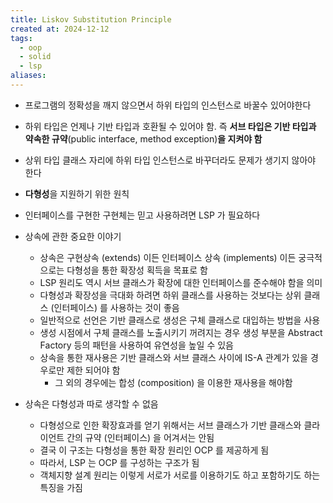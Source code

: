 ```yaml
---
title: Liskov Substitution Principle
created at: 2024-12-12
tags:
  - oop
  - solid
  - lsp
aliases:
---
```


- 프로그램의 정확성을 깨지 않으면서 하위 타입의 인스턴스로 바꿀수 있어야한다

- 하위 타입은 언제나 기반 타입과 호환될 수 있어야 함. 즉 **서브 타입은 기반 타입과 약속한 규약**(public interface, method exception)**을 지켜야 함**

- 상위 타입 클래스 자리에 하위 타입 인스턴스로 바꾸더라도 문제가 생기지 않아야 한다

- **다형성**을 지원하기 위한 원칙

- 인터페이스를 구현한 구현체는 믿고 사용하려면 LSP 가 필요하다

- 상속에 관한 중요한 이야기
  - 상속은 구현상속 (extends) 이든 인터페이스 상속 (implements) 이든 궁극적으로는 다형성을 통한 확장성 획득을 목표로 함
  - LSP 원리도 역시 서브 클래스가 확장에 대한 인터페이스를 준수해야 함을 의미
  - 다형성과 확장성을 극대화 하려면 하위 클래스를 사용하는 것보다는 상위 클래스 (인터페이스) 를 사용하는 것이 좋음
  - 일반적으로 선언은 기반 클래스로 생성은 구체 클래스로 대입하는 방법을 사용
  - 생성 시점에서 구체 클래스를 노출시키기 꺼려지는 경우 생성 부분을 Abstract Factory 등의 패턴을 사용하여 유연성을 높일 수 있음
  - 상속을 통한 재사용은 기반 클래스와 서브 클래스 사이에 IS-A 관계가 있을 경우로만 제한 되어야 함
    - 그 외의 경우에는 합성 (composition) 을 이용한 재사용을 해야함

- 상속은 다형성과 따로 생각할 수 없음
  - 다형성으로 인한 확장효과를 얻기 위해서는 서브 클래스가 기반 클래스와 클라이언트 간의 규약 (인터페이스) 을 어겨서는 안됨
  - 결국 이 구조는 다형성을 통한 확장 원리인 OCP 를 제공하게 됨
  - 따라서, LSP 는 OCP 를 구성하는 구조가 됨
  - 객체지향 설계 원리는 이렇게 서로가 서로를 이용하기도 하고 포함하기도 하는 특징을 가짐
